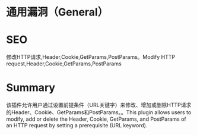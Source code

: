 # 通用漏洞（General）
# SEO
修改HTTP请求,Header,Cookie,GetParams,PostParams。Modify HTTP request,Header,Cookie,GetParams,PostParams
# Summary
该插件允许用户通过设置前提条件（URL关键字）来修改、增加或删除HTTP请求的Header、Cookie、GetParams和PostParams。。This plugin allows users to modify, add or delete the Header, Cookie, GetParams, and PostParams of an HTTP request by setting a prerequisite (URL keyword).
